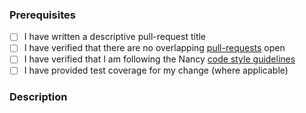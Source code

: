 ### Prerequisites

- [ ] I have written a descriptive pull-request title
- [ ] I have verified that there are no overlapping [pull-requests](https://github.com/NancyFx/Nancy.Bootstrappers.Ninject/pulls) open
- [ ] I have verified that I am following the Nancy [code style guidelines](https://github.com/NancyFx/Nancy/blob/45238076ad0b7f6ecabd6bae8469e30458d02efe/CONTRIBUTING.md#style-guidelines)
- [ ] I have provided test coverage for my change (where applicable)

### Description
<!-- A description of the changes proposed in the pull-request -->

<!-- Thanks for contributing to Nancy! -->
